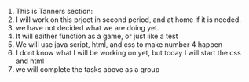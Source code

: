 1. This is Tanners section:
2. I will work on this prject in second period, and at home if it is needed.
3. we have not decided what we are doing yet.
4. It will eaither function as a game, or just like a test
5. We will use java script, html, and css to make number 4 happen
6. I dont know what I will be working on yet, but today I will start the css and html
7. we will complete the tasks above as a group
